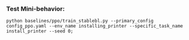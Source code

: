### Test Mini-behavior:
`python baselines/ppo/train_stablebl.py --primary_config config_ppo.yaml --env_name installing_printer --specific_task_name install_printer --seed 0;`
